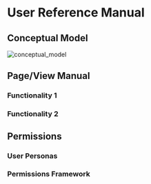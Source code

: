 # User Reference Manual
<!-- Replace all of the titles with relevant titles -->


## Conceptual Model
<!-- High-level model on how product will function -->

![conceptual_model](img/conceptual_model)

## Page/View Manual
<!-- Screen By Screen explanation of UI which will be referred to from help buttons-->

### Functionality 1

### Functionality 2

## Permissions
<!-- Explanation of User permissions -->

### User Personas
<!-- Various User Roles -->

### Permissions Framework
<!-- Over view of how permissions work -->